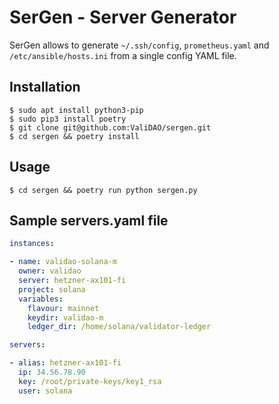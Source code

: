 # SerGen - Server Generator
SerGen allows to generate `~/.ssh/config`, `prometheus.yaml` and `/etc/ansible/hosts.ini`
from a single config YAML file.

## Installation

```
$ sudo apt install python3-pip
$ sudo pip3 install poetry
$ git clone git@github.com:ValiDAO/sergen.git
$ cd sergen && poetry install
```

## Usage

```
$ cd sergen && poetry run python sergen.py
```

## Sample servers.yaml file

```yaml
instances:

- name: validao-solana-m
  owner: validao
  server: hetzner-ax101-fi
  project: solana
  variables:
    flavour: mainnet
    keydir: validao-m
    ledger_dir: /home/solana/validator-ledger

servers:

- alias: hetzner-ax101-fi
  ip: 34.56.78.90
  key: /root/private-keys/key1_rsa
  user: solana
```
